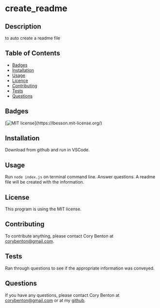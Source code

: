 # create_readme

## Description

to auto create a readme file

## Table of Contents

- [Badges](#badges)
- [Installation](#installation)
- [Usage](#usage)
- [Licence](#license)
- [Contributing](#contributing)
- [Tests](#tests)
- [Questions](#questions)

## Badges

[![MIT license]('https://img.shields.io/badge/License-MIT-blue.svg')](https://lbesson.mit-license.org/)

## Installation

Download from github and run in VSCode.

## Usage

Run `node index.js` on terminal command line. Answer questions. A readme file will be created with the information.

## License

This program is using the MIT license.

## Contributing

To contribute anything, please contact Cory Benton at corybenton@gmail.com.

## Tests

Ran through questions to see if the appropriate information was conveyed.

## Questions

If you have any questions, please contact Cory Benton at corybenton@gmail.com
or at my [github]('https://github.com/corybenton').